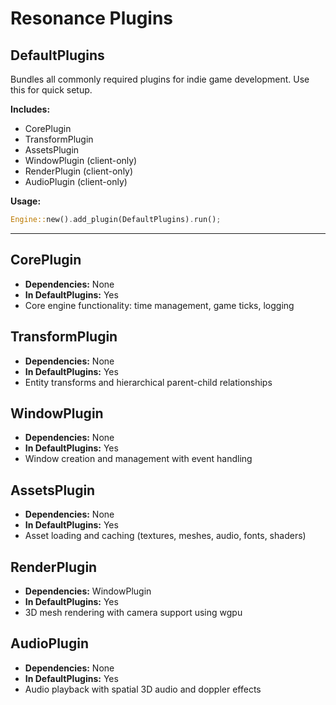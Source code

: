 # Resonance Plugins

## DefaultPlugins
Bundles all commonly required plugins for indie game development. Use this for quick setup.

**Includes:**
- CorePlugin
- TransformPlugin
- AssetsPlugin
- WindowPlugin (client-only)
- RenderPlugin (client-only)
- AudioPlugin (client-only)

**Usage:**
```rust
Engine::new().add_plugin(DefaultPlugins).run();
```

---

## CorePlugin
- **Dependencies:** None
- **In DefaultPlugins:** Yes
- Core engine functionality: time management, game ticks, logging

## TransformPlugin
- **Dependencies:** None
- **In DefaultPlugins:** Yes
- Entity transforms and hierarchical parent-child relationships

## WindowPlugin
- **Dependencies:** None
- **In DefaultPlugins:** Yes
- Window creation and management with event handling

## AssetsPlugin
- **Dependencies:** None
- **In DefaultPlugins:** Yes
- Asset loading and caching (textures, meshes, audio, fonts, shaders)

## RenderPlugin
- **Dependencies:** WindowPlugin
- **In DefaultPlugins:** Yes
- 3D mesh rendering with camera support using wgpu

## AudioPlugin
- **Dependencies:** None
- **In DefaultPlugins:** Yes
- Audio playback with spatial 3D audio and doppler effects
